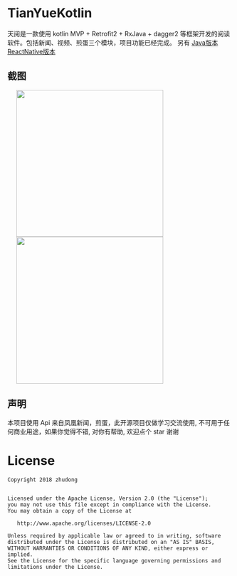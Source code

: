 # TianYueKotlin

天阅是一款使用 kotlin MVP + Retrofit2 + RxJava + dagger2 等框架开发的阅读软件。包括新闻、视频、煎蛋三个模块，项目功能已经完成。
另有 [Java版本](https://github.com/ZDfordream/TianYue)
     [ReactNative版本](https://github.com/ZDfordream/TianYue-ReactNative)

## 截图

<img src="screenshots/news.gif" width="330" hspace="20" />

<img src="screenshots/jd.gif" width="330"  hspace="20">


## 声明
本项目使用 Api 来自凤凰新闻，煎蛋，此开源项目仅做学习交流使用, 不可用于任何商业用途，如果你觉得不错, 对你有帮助, 欢迎点个 star 谢谢

License
=======

    Copyright 2018 zhudong


    Licensed under the Apache License, Version 2.0 (the "License");
    you may not use this file except in compliance with the License.
    You may obtain a copy of the License at

       http://www.apache.org/licenses/LICENSE-2.0

    Unless required by applicable law or agreed to in writing, software
    distributed under the License is distributed on an "AS IS" BASIS,
    WITHOUT WARRANTIES OR CONDITIONS OF ANY KIND, either express or implied.
    See the License for the specific language governing permissions and
    limitations under the License.
